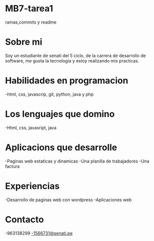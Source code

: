 # MB7-tarea1
ramas,commits y readme
# Sobre mi
Soy un estudiante de senati del 5 ciclo, de la carrera de desarrollo de software, me gusta la tecnologia y estoy realizando mis practicas.
# Habilidades en programacion
-html, css, javascrip, git, python, java y php
# Los lenguajes que domino
-Html, css, javasript, java
# Aplicacions que desarrolle
-Paginas web estaticas y dinamicas
-Una planilla de trabajadores 
-Una factura
# Experiencias
-Desarrollo de paginas web con wordpress
-Aplicaciones web 
# Contacto
-963138299
-1566731@senati.pe
